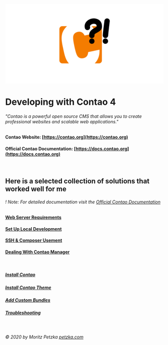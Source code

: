 ![GitHub Logo](./repo/img/logo.png)

# Developing with Contao 4

###### "Contao is a powerful open source CMS that allows you to create professional websites and scalable web applications."

#### Contao Website: [https://contao.org](https://contao.org)
#### Official Contao Documentation: [https://docs.contao.org](https://docs.contao.org)

<br>

## Here is a selected collection of solutions that worked well for me
###### ! Note: For detailed documentation visit the [Official Contao Documentation](https://docs.contao.org)


#### [Web Server Requirements](./Docs/server_settings/README.md)

#### [Set Up Local Development](./Docs/local_development/README.md)

#### [SSH & Composer Usement](./Docs/ssh_composer/README.md)

#### [Dealing With Contao Manager](./Docs/contao_manager/README.md)


<br>

##### [Install Contao](./Docs/contao_installation/README.md)

##### [Install Contao Theme](./Docs/theme_installation/README.md)

##### [Add Custom Bundles](./Docs/bundle_installation/README.md)

##### [Troubleshooting](./Docs/troubleshooting/README.md)



<br>

######  © 2020 by Moritz Petzka [petzka.com](https://petzka.com) 

